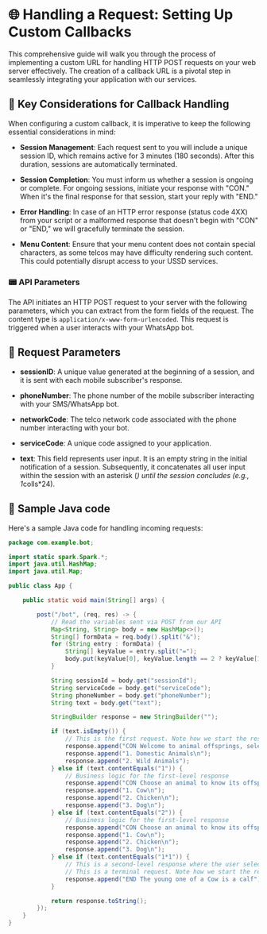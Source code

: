 # 🌐 Handling a Request: Setting Up Custom Callbacks

This comprehensive guide will walk you through the process of implementing a custom URL for handling HTTP POST requests on your web server effectively. The creation of a callback URL is a pivotal step in seamlessly integrating your application with our services.

## 🔑 Key Considerations for Callback Handling

When configuring a custom callback, it is imperative to keep the following essential considerations in mind:

- **Session Management**: Each request sent to you will include a unique session ID, which remains active for 3 minutes (180 seconds). After this duration, sessions are automatically terminated.

- **Session Completion**: You must inform us whether a session is ongoing or complete. For ongoing sessions, initiate your response with "CON." When it's the final response for that session, start your reply with "END."

- **Error Handling**: In case of an HTTP error response (status code 4XX) from your script or a malformed response that doesn't begin with "CON" or "END," we will gracefully terminate the session.

- **Menu Content**: Ensure that your menu content does not contain special characters, as some telcos may have difficulty rendering such content. This could potentially disrupt access to your USSD services.

### 📟 API Parameters

The API initiates an HTTP POST request to your server with the following parameters, which you can extract from the form fields of the request. The content type is `application/x-www-form-urlencoded`. This request is triggered when a user interacts with your WhatsApp bot.

## 🚀 Request Parameters

- **sessionID**: A unique value generated at the beginning of a session, and it is sent with each mobile subscriber's response.

- **phoneNumber**: The phone number of the mobile subscriber interacting with your SMS/WhatsApp bot.

- **networkCode**: The telco network code associated with the phone number interacting with your bot.

- **serviceCode**: A unique code assigned to your application.

- **text**: This field represents user input. It is an empty string in the initial notification of a session. Subsequently, it concatenates all user input within the session with an asterisk (*) until the session concludes (e.g., 1*colls*24).

## 📜 Sample Java code

Here's a sample Java code for handling incoming requests:

```java
package com.example.bot;

import static spark.Spark.*;
import java.util.HashMap;
import java.util.Map;

public class App {

    public static void main(String[] args) {

        post("/bot", (req, res) -> {
            // Read the variables sent via POST from our API
            Map<String, String> body = new HashMap<>();
            String[] formData = req.body().split("&");
            for (String entry : formData) {
                String[] keyValue = entry.split("=");
                body.put(keyValue[0], keyValue.length == 2 ? keyValue[1] : "");
            }

            String sessionId = body.get("sessionId");
            String serviceCode = body.get("serviceCode");
            String phoneNumber = body.get("phoneNumber");
            String text = body.get("text");

            StringBuilder response = new StringBuilder("");

            if (text.isEmpty()) {
                // This is the first request. Note how we start the response with CON
                response.append("CON Welcome to animal offsprings, select a category to continue\n");
                response.append("1. Domestic Animals\n");
                response.append("2. Wild Animals");
            } else if (text.contentEquals("1")) {
                // Business logic for the first-level response
                response.append("CON Choose an animal to know its offspring\n");
                response.append("1. Cow\n");
                response.append("2. Chicken\n");
                response.append("3. Dog\n");
            } else if (text.contentEquals("2")) {
                // Business logic for the first-level response
                response.append("CON Choose an animal to know its offspring\n");
                response.append("1. Cow\n");
                response.append("2. Chicken\n");
                response.append("3. Dog\n");
            } else if (text.contentEquals("1*1")) {
                // This is a second-level response where the user selected 1 in the first instance
                // This is a terminal request. Note how we start the response with END
                response.append("END The young one of a Cow is a calf");
            }

            return response.toString();
        });
    }
}
